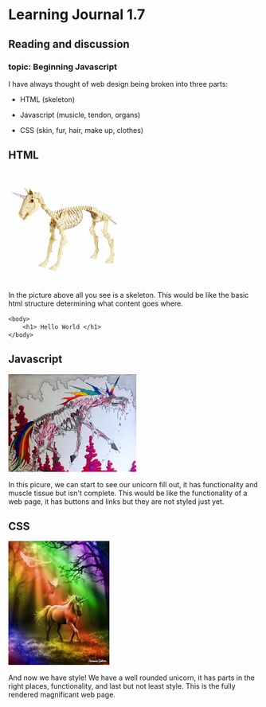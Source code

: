 # Learning Journal 1.7
## Reading and discussion
### topic: Beginning Javascript 


I have always thought of web design being broken into three parts: 

- HTML (skeleton)

- Javascript (musicle, tendon, organs)

- CSS (skin, fur, hair, make up, clothes)


## HTML 
![Skeleton](../images/unicorn.jpeg)

In the picture above all you see is a skeleton. This would be like the basic html structure determining what content goes where. 
```
<body>
    <h1> Hello World </h1>
</body>
```

## Javascript 
![Javascript](../images/jsunicorn.jpeg)

In this picure, we can start to see our unicorn fill out, it has functionality and muscle tissue but isn't complete. This would be like the functionality of a web page, it has buttons and links but they are not styled just yet. 

## CSS
![CSS](../images/cssunicorn.jpeg)

And now we have style! We have a well rounded unicorn, it has parts in the right places, functionality, and last but not least style. This is the fully rendered magnificant web page. 
